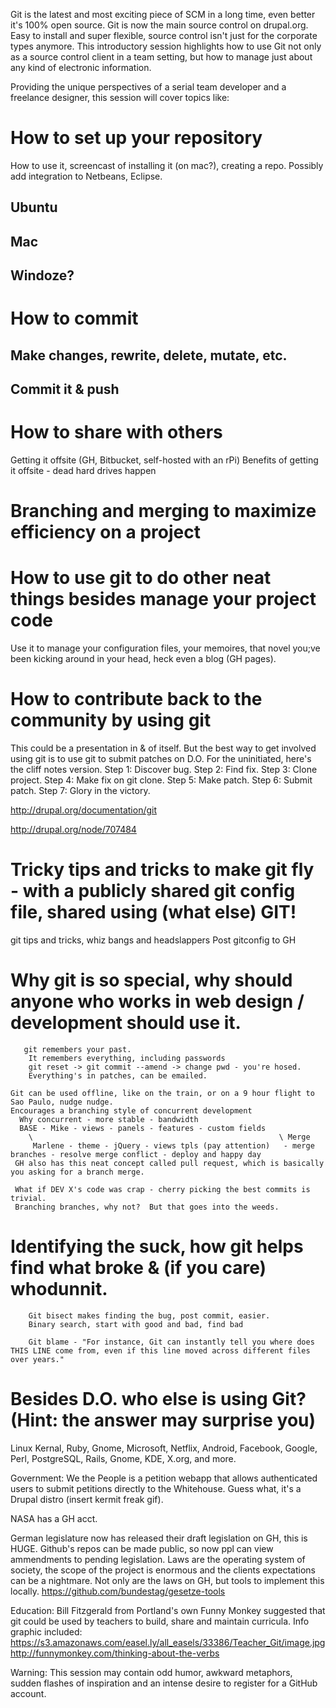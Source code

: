 Git is the latest and most exciting piece of SCM in a long time, even better it's 100% open source.  Git is now the main source control on drupal.org. Easy to install and super flexible, source control isn't just for the corporate types anymore.    This introductory session highlights how to use Git not only as a source control client in a team setting, but how to manage just about any kind of electronic information.

   Providing the unique perspectives of a serial team developer and a freelance designer, this session will cover topics like:
# How to set up your repository
  How to use it, screencast of installing it (on mac?), creating a repo.
    Possibly add integration to Netbeans, Eclipse.
  ## Ubuntu
  ## Mac
  ## Windoze?

# How to commit

  ## Make changes, rewrite, delete, mutate, etc.
  ## Commit it & push

# How to share with others
  Getting it offsite (GH, Bitbucket, self-hosted with an rPi)
    Benefits of getting it offsite - dead hard drives happen


# Branching and merging to maximize efficiency on a project

# How to use git to do other neat things besides manage your project code
  Use it to manage your configuration files, your memoires, that novel you;ve been kicking around in your head, heck even a blog (GH pages).

# How to contribute back to the community by using git

This could be a presentation in & of itself. But the best way to get involved using git is to use git to submit patches on D.O.  For the uninitiated, here's the cliff notes version.
  Step 1: Discover bug.
  Step 2: Find fix.
  Step 3: Clone project.
  Step 4: Make fix on git clone.
  Step 5: Make patch.
  Step 6: Submit patch.
  Step 7: Glory in the victory.

http://drupal.org/documentation/git

http://drupal.org/node/707484


# Tricky tips and tricks to make git fly - with a publicly shared git config file, shared using (what else) GIT!
  git tips and tricks, whiz bangs and headslappers
    Post gitconfig to GH

# Why git is so special, why should anyone who works in web design / development should use it.
       git remembers your past.
        It remembers everything, including passwords
        git reset -> git commit --amend -> change pwd - you're hosed.
        Everything's in patches, can be emailed.

    Git can be used offline, like on the train, or on a 9 hour flight to Sao Paulo, nudge nudge.
    Encourages a branching style of concurrent development
      Why concurrent - more stable - bandwidth
      BASE - Mike - views - panels - features - custom fields
        \                                                       \ Merge
         Marlene - theme - jQuery - views tpls (pay attention)   - merge branches - resolve merge conflict - deploy and happy day
     GH also has this neat concept called pull request, which is basically you asking for a branch merge.

     What if DEV X's code was crap - cherry picking the best commits is trivial.
     Branching branches, why not?  But that goes into the weeds.

# Identifying the suck, how git helps find what broke & (if you care) whodunnit.

        Git bisect makes finding the bug, post commit, easier.
        Binary search, start with good and bad, find bad

        Git blame - "For instance, Git can instantly tell you where does THIS LINE come from, even if this line moved across different files over years."

# Besides D.O. who else is using Git?  (Hint: the answer may surprise you)
  Linux Kernal, Ruby, Gnome, Microsoft, Netflix, Android, Facebook, Google, Perl, PostgreSQL, Rails, Gnome, KDE, X.org, and more.

  Government:
  We the People is a petition webapp that allows authenticated users to submit petitions directly to the Whitehouse.  Guess what, it's a Drupal distro (insert kermit freak gif).

  NASA has a GH acct.

  German legislature now has released their draft legislation on GH, this is HUGE.  Github's repos can be made public, so now ppl can view ammendments to pending legislation.
  Laws are the operating system of society, the scope of the project is enormous and the clients expectations can be a nightmare.
  Not only are the laws on GH, but tools to implement this locally. https://github.com/bundestag/gesetze-tools

Education: Bill Fitzgerald from Portland's own Funny Monkey suggested that git could be used by teachers to build, share and maintain curricula. Info graphic included: https://s3.amazonaws.com/easel.ly/all_easels/33386/Teacher_Git/image.jpg   http://funnymonkey.com/thinking-about-the-verbs

Warning: This session may contain odd humor, awkward metaphors, sudden flashes of inspiration and an intense desire to register for a GitHub account.

